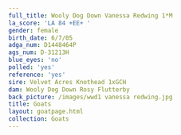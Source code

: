```yaml
---
full_title: Wooly Dog Down Vanessa Redwing 1*M
la_score: 'LA 84 +EE+ '
gender: female
birth_date: 6/7/05
adga_num: D1448464P
ags_num: D-31213H
blue_eyes: 'no'
polled: 'yes'
reference: 'yes'
sire: Velvet Acres Knothead 1xGCH
dam: Wooly Dog Down Rosy Flutterby
back_picture: /images/wwd1 vanessa redwing.jpg
title: Goats
layout: goatpage.html
collection: Goats
---
```


